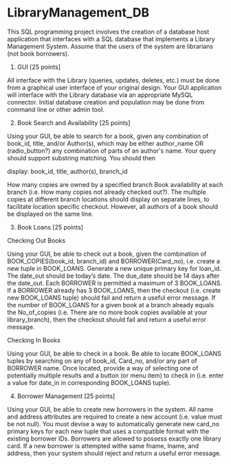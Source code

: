 # LibraryManagement_DB

This SQL programming project involves the creation of a database host application that interfaces with a SQL database 
that implements a Library Management System. Assume that the users of the system are librarians (not book borrowers).

1) GUI [25 points]

All interface with the Library (queries, updates, deletes, etc.) must be done from a graphical user
interface of your original design. Your GUI application will interface with the Library database via
an appropriate MySQL connector. Initial database creation and population may be done from
command line or other admin tool.

2) Book Search and Availability [25 points]

Using your GUI, be able to search for a book, given any combination of book_id, title,
and/or Author(s), which may be either author_name OR (radio_button?) any combination of
parts of an author's name. Your query should support substring matching. You should then

display:
book_id, title, author(s), branch_id

How many copies are owned by a specified branch
Book availability at each branch (i.e. How many copies not already checked out?).
The multiple copies at different branch locations should display on separate lines, to facilitate location specific checkout. 
However, all authors of a book should be displayed on the same line.

3) Book Loans [25 points]

Checking Out Books

Using your GUI, be able to check out a book, given the combination of
BOOK_COPIES(book_id, branch_id) and BORROWER(Card_no), i.e. create a new tuple
in BOOK_LOANS. Generate a new unique primary key for loan_id. The date_out should
be today’s date. The due_date should be 14 days after the date_out.
Each BORROWER is permitted a maximum of 3 BOOK_LOANS. If a BORROWER
already has 3 BOOK_LOANS, then the checkout (i.e. create new BOOK_LOANS tuple)
should fail and return a useful error message.
If the number of BOOK_LOANS for a given book at a branch already equals the
No_of_copies (i.e. There are no more book copies available at your library_branch), then
the checkout should fail and return a useful error message.

Checking In Books

Using your GUI, be able to check in a book. Be able to locate BOOK_LOANS tuples by
searching on any of book_id, Card_no, and/or any part of BORROWER name. Once
located, provide a way of selecting one of potentially multiple results and a button (or
menu item) to check in (i.e. enter a value for date_in in corresponding BOOK_LOANS
tuple).

4) Borrower Management [25 points]

Using your GUI, be able to create new borrowers in the system.
All name and address attributes are required to create a new account (i.e. value must be
not null).
You must devise a way to automatically generate new card_no primary keys for each
new tuple that uses a compatible format with the existing borrower IDs.
Borrowers are allowed to possess exactly one library card. If a new borrower is
attempted withe same fname, lname, and address, then your system should reject and
return a useful error message.
